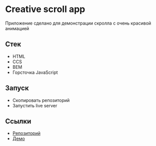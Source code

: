 # Creative scroll app

Приложение сделано для демонстрации скролла с очень красивой анимацией

## Стек

- HTML
- CCS
- BEM
- Горсточка JavaScript

## Запуск

- Скопировать репозиторий
- Запустить live server

## Ссылки

- [Репозиторий](https://github.com/ibragim-ast/creative-scroll-app)
- [Демо](https://ibragim-ast.github.io/creative-scroll-app/)
